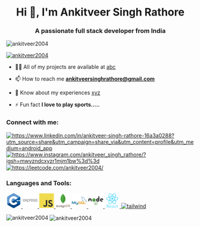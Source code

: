<h1 align="center">Hi 👋, I'm Ankitveer Singh Rathore</h1>
<h3 align="center">A passionate full stack developer from India</h3>

<p align="left"> <img src="https://komarev.com/ghpvc/?username=ankitveer2004&label=Profile%20views&color=0e75b6&style=flat" alt="ankitveer2004" /> </p>

<p align="left"> <a href="https://github.com/ryo-ma/github-profile-trophy"><img src="https://github-profile-trophy.vercel.app/?username=ankitveer2004" alt="ankitveer2004" /></a> </p>

- 👨‍💻 All of my projects are available at [abc](abc)

- 📫 How to reach me **ankitveersinghrathore@gmail.com**

- 📄 Know about my experiences [xyz](xyz)

- ⚡ Fun fact **I love to play sports.....**

<h3 align="left">Connect with me:</h3>
<p align="left">
<a href="https://linkedin.com/in/https://www.linkedin.com/in/ankitveer-singh-rathore-16a3a0288?utm_source=share&utm_campaign=share_via&utm_content=profile&utm_medium=android_app" target="blank"><img align="center" src="https://raw.githubusercontent.com/rahuldkjain/github-profile-readme-generator/master/src/images/icons/Social/linked-in-alt.svg" alt="https://www.linkedin.com/in/ankitveer-singh-rathore-16a3a0288?utm_source=share&utm_campaign=share_via&utm_content=profile&utm_medium=android_app" height="30" width="40" /></a>
<a href="https://instagram.com/https://www.instagram.com/ankitveer_singh_rathore/?igsh=mwyzndcxyzr1mjm1bw%3d%3d" target="blank"><img align="center" src="https://raw.githubusercontent.com/rahuldkjain/github-profile-readme-generator/master/src/images/icons/Social/instagram.svg" alt="https://www.instagram.com/ankitveer_singh_rathore/?igsh=mwyzndcxyzr1mjm1bw%3d%3d" height="30" width="40" /></a>
<a href="https://www.leetcode.com/https://leetcode.com/ankitveer2004/" target="blank"><img align="center" src="https://raw.githubusercontent.com/rahuldkjain/github-profile-readme-generator/master/src/images/icons/Social/leet-code.svg" alt="https://leetcode.com/ankitveer2004/" height="30" width="40" /></a>
</p>

<h3 align="left">Languages and Tools:</h3>
<p align="left"> <a href="https://www.w3schools.com/cpp/" target="_blank" rel="noreferrer"> <img src="https://raw.githubusercontent.com/devicons/devicon/master/icons/cplusplus/cplusplus-original.svg" alt="cplusplus" width="40" height="40"/> </a> <a href="https://expressjs.com" target="_blank" rel="noreferrer"> <img src="https://raw.githubusercontent.com/devicons/devicon/master/icons/express/express-original-wordmark.svg" alt="express" width="40" height="40"/> </a> <a href="https://developer.mozilla.org/en-US/docs/Web/JavaScript" target="_blank" rel="noreferrer"> <img src="https://raw.githubusercontent.com/devicons/devicon/master/icons/javascript/javascript-original.svg" alt="javascript" width="40" height="40"/> </a> <a href="https://www.mongodb.com/" target="_blank" rel="noreferrer"> <img src="https://raw.githubusercontent.com/devicons/devicon/master/icons/mongodb/mongodb-original-wordmark.svg" alt="mongodb" width="40" height="40"/> </a> <a href="https://www.mysql.com/" target="_blank" rel="noreferrer"> <img src="https://raw.githubusercontent.com/devicons/devicon/master/icons/mysql/mysql-original-wordmark.svg" alt="mysql" width="40" height="40"/> </a> <a href="https://nodejs.org" target="_blank" rel="noreferrer"> <img src="https://raw.githubusercontent.com/devicons/devicon/master/icons/nodejs/nodejs-original-wordmark.svg" alt="nodejs" width="40" height="40"/> </a> <a href="https://reactjs.org/" target="_blank" rel="noreferrer"> <img src="https://raw.githubusercontent.com/devicons/devicon/master/icons/react/react-original-wordmark.svg" alt="react" width="40" height="40"/> </a> <a href="https://tailwindcss.com/" target="_blank" rel="noreferrer"> <img src="https://www.vectorlogo.zone/logos/tailwindcss/tailwindcss-icon.svg" alt="tailwind" width="40" height="40"/> </a> </p>

<p><img align="left" src="https://github-readme-stats.vercel.app/api/top-langs?username=ankitveer2004&show_icons=true&locale=en&layout=compact" alt="ankitveer2004" /></p>

<p>&nbsp;<img align="center" src="https://github-readme-stats.vercel.app/api?username=ankitveer2004&show_icons=true&locale=en" alt="ankitveer2004" /></p>
